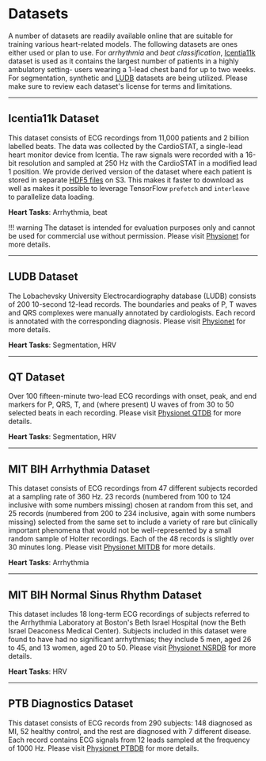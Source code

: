 # Datasets

A number of datasets are readily available online that are suitable for training various heart-related models. The following datasets are ones either used or plan to use. For _arrhythmia_ and _beat classification_, [Icentia11k](#icentia11k-dataset) dataset is used as it contains the largest number of patients in a highly ambulatory setting- users wearing a 1-lead chest band for up to two weeks. For segmentation, synthetic and [LUDB](#ludb-dataset) datasets are being utilized. Please make sure to review each dataset's license for terms and limitations.

---

## Icentia11k Dataset

This dataset consists of ECG recordings from 11,000 patients and 2 billion labelled beats. The data was collected by the CardioSTAT, a single-lead heart monitor device from Icentia. The raw signals were recorded with a 16-bit resolution and sampled at 250 Hz with the CardioSTAT in a modified lead 1 position. We provide derived version of the dataset where each patient is stored in separate [HDF5 files](https://www.hdfgroup.org/solutions/hdf5/) on S3. This makes it faster to download as well as makes it possible to leverage TensorFlow `prefetch` and `interleave` to parallelize data loading.

__Heart Tasks__: Arrhythmia, beat

!!! warning
    The dataset is intended for evaluation purposes only and cannot be used for commercial use without permission. Please visit [Physionet](https://physionet.org/content/icentia11k-continuous-ecg/1.0/) for more details.

---

## LUDB Dataset

The Lobachevsky University Electrocardiography database (LUDB) consists of 200 10-second 12-lead records. The boundaries and peaks of P, T waves and QRS complexes were manually annotated by cardiologists. Each record is annotated with the corresponding diagnosis. Please visit [Physionet](https://physionet.org/content/ludb/1.0.1/) for more details.

__Heart Tasks__: Segmentation, HRV

---

## QT Dataset

Over 100 fifteen-minute two-lead ECG recordings with onset, peak, and end markers for P, QRS, T, and (where present) U waves of from 30 to 50 selected beats in each recording. Please visit [Physionet QTDB](https://physionet.org/content/qtdb/1.0.0/) for more details.

__Heart Tasks__: Segmentation, HRV

---

## MIT BIH Arrhythmia Dataset

This dataset consists of ECG recordings from 47 different subjects recorded at a sampling rate of 360 Hz. 23 records (numbered from 100 to 124 inclusive with some numbers missing) chosen at random from this set, and 25 records (numbered from 200 to 234 inclusive, again with some numbers missing) selected from the same set to include a variety of rare but clinically important phenomena that would not be well-represented by a small random sample of Holter recordings. Each of the 48 records is slightly over 30 minutes long. Please visit [Physionet MITDB](https://physionet.org/content/mitdb/1.0.0/) for more details.

__Heart Tasks__: Arrhythmia

---

## MIT BIH Normal Sinus Rhythm Dataset

This dataset includes 18 long-term ECG recordings of subjects referred to the Arrhythmia Laboratory at Boston's Beth Israel Hospital (now the Beth Israel Deaconess Medical Center). Subjects included in this dataset were found to have had no significant arrhythmias; they include 5 men, aged 26 to 45, and 13 women, aged 20 to 50. Please visit [Physionet NSRDB](https://physionet.org/content/nsrdb/1.0.0/) for more details.

__Heart Tasks__: HRV

---

## PTB Diagnostics Dataset

This dataset consists of ECG records from 290 subjects: 148 diagnosed as MI, 52 healthy control, and the rest are diagnosed with 7 different disease. Each record contains ECG signals from 12 leads sampled at the frequency of 1000 Hz. Please visit [Physionet PTBDB](https://physionet.org/content/ptbdb/1.0.0/) for more details.
